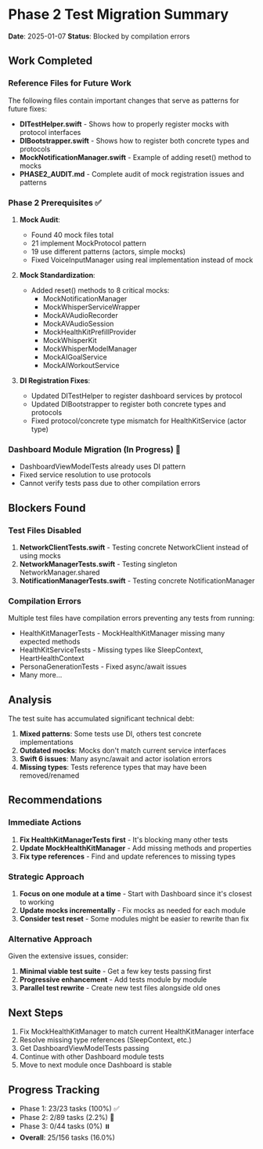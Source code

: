 # Phase 2 Test Migration Summary

**Date**: 2025-01-07
**Status**: Blocked by compilation errors

## Work Completed

### Reference Files for Future Work
The following files contain important changes that serve as patterns for future fixes:
- **DITestHelper.swift** - Shows how to properly register mocks with protocol interfaces
- **DIBootstrapper.swift** - Shows how to register both concrete types and protocols
- **MockNotificationManager.swift** - Example of adding reset() method to mocks
- **PHASE2_AUDIT.md** - Complete audit of mock registration issues and patterns

### Phase 2 Prerequisites ✅
1. **Mock Audit**:
   - Found 40 mock files total
   - 21 implement MockProtocol pattern
   - 19 use different patterns (actors, simple mocks)
   - Fixed VoiceInputManager using real implementation instead of mock

2. **Mock Standardization**:
   - Added reset() methods to 8 critical mocks:
     - MockNotificationManager
     - MockWhisperServiceWrapper  
     - MockAVAudioRecorder
     - MockAVAudioSession
     - MockHealthKitPrefillProvider
     - MockWhisperKit
     - MockWhisperModelManager
     - MockAIGoalService
     - MockAIWorkoutService

3. **DI Registration Fixes**:
   - Updated DITestHelper to register dashboard services by protocol
   - Updated DIBootstrapper to register both concrete types and protocols
   - Fixed protocol/concrete type mismatch for HealthKitService (actor type)

### Dashboard Module Migration (In Progress) 🚧
- DashboardViewModelTests already uses DI pattern
- Fixed service resolution to use protocols
- Cannot verify tests pass due to other compilation errors

## Blockers Found

### Test Files Disabled
1. **NetworkClientTests.swift** - Testing concrete NetworkClient instead of using mocks
2. **NetworkManagerTests.swift** - Testing singleton NetworkManager.shared
3. **NotificationManagerTests.swift** - Testing concrete NotificationManager

### Compilation Errors
Multiple test files have compilation errors preventing any tests from running:
- HealthKitManagerTests - MockHealthKitManager missing many expected methods
- HealthKitServiceTests - Missing types like SleepContext, HeartHealthContext
- PersonaGenerationTests - Fixed async/await issues
- Many more...

## Analysis

The test suite has accumulated significant technical debt:
1. **Mixed patterns**: Some tests use DI, others test concrete implementations
2. **Outdated mocks**: Mocks don't match current service interfaces
3. **Swift 6 issues**: Many async/await and actor isolation errors
4. **Missing types**: Tests reference types that may have been removed/renamed

## Recommendations

### Immediate Actions
1. **Fix HealthKitManagerTests first** - It's blocking many other tests
2. **Update MockHealthKitManager** - Add missing methods and properties
3. **Fix type references** - Find and update references to missing types

### Strategic Approach
1. **Focus on one module at a time** - Start with Dashboard since it's closest to working
2. **Update mocks incrementally** - Fix mocks as needed for each module
3. **Consider test reset** - Some modules might be easier to rewrite than fix

### Alternative Approach
Given the extensive issues, consider:
1. **Minimal viable test suite** - Get a few key tests passing first
2. **Progressive enhancement** - Add tests module by module
3. **Parallel test rewrite** - Create new test files alongside old ones

## Next Steps

1. Fix MockHealthKitManager to match current HealthKitManager interface
2. Resolve missing type references (SleepContext, etc.)
3. Get DashboardViewModelTests passing
4. Continue with other Dashboard module tests
5. Move to next module once Dashboard is stable

## Progress Tracking
- Phase 1: 23/23 tasks (100%) ✅
- Phase 2: 2/89 tasks (2.2%) 🚧
- Phase 3: 0/44 tasks (0%) ⏸️
- **Overall**: 25/156 tasks (16.0%)